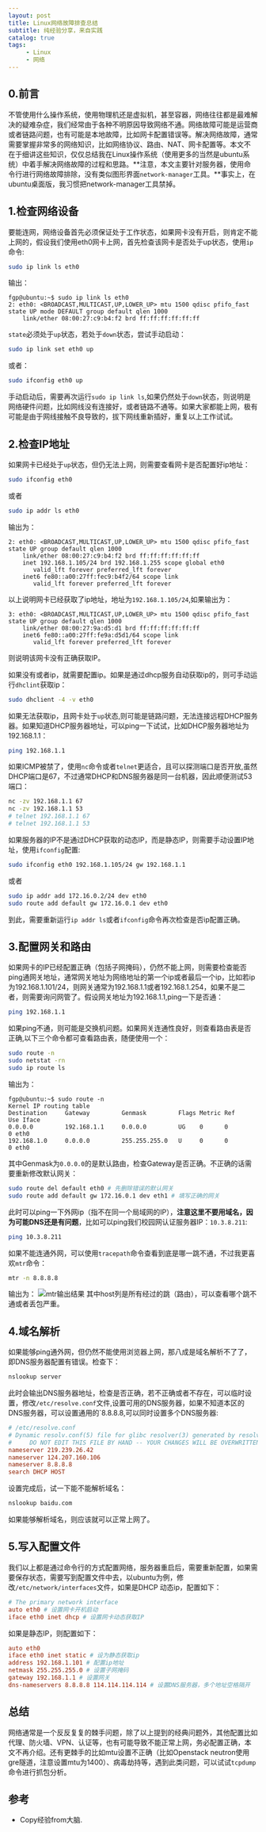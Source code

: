 ```yaml
---
layout: post
title: Linux网络故障排查总结
subtitle: 纯经验分享，来自实践
catalog: true
tags:
     - Linux
     - 网络
---
```


## 0.前言

不管使用什么操作系统，使用物理机还是虚拟机，甚至容器，网络往往都是最难解决的疑难杂症，我们经常由于各种不明原因导致网络不通。网络故障可能是运营商或者链路问题，也有可能是本地故障，比如网卡配置错误等。解决网络故障，通常需要掌握非常多的网络知识，比如网络协议、路由、NAT、网卡配置等。本文不在于细讲这些知识，仅仅总结我在Linux操作系统（使用更多的当然是ubuntu系统）中着手解决网络故障的过程和思路。**注意，本文主要针对服务器，使用命令行进行网络故障排除，没有类似图形界面`network-manager`工具。**事实上，在ubuntu桌面版，我习惯把network-manager工具禁掉。

## 1.检查网络设备
要能连网，网络设备首先必须保证处于工作状态，如果网卡没有开启，则肯定不能上网的，假设我们使用eth0网卡上网，首先检查该网卡是否处于up状态，使用`ip`命令:

```bash
sudo ip link ls eth0
```
输出：

```
fgp@ubuntu:~$ sudo ip link ls eth0
2: eth0: <BROADCAST,MULTICAST,UP,LOWER_UP> mtu 1500 qdisc pfifo_fast state UP mode DEFAULT group default qlen 1000
    link/ether 08:00:27:c9:b4:f2 brd ff:ff:ff:ff:ff:ff
```
`state`必须处于`up`状态，若处于`down`状态，尝试手动启动：

```bash
sudo ip link set eth0 up
```

或者：

```bash
sudo ifconfig eth0 up
```

手动启动后，需要再次运行`sudo ip link ls`,如果仍然处于`down`状态，则说明是网络硬件问题，比如网线没有连接好，或者链路不通等。如果大家都能上网，极有可能是由于网线接触不良导致的，拔下网线重新插好，重复以上工作试试。

## 2.检查IP地址

如果网卡已经处于`up`状态，但仍无法上网，则需要查看网卡是否配置好ip地址：

```bash
sudo ifconfig eth0
```
或者

```bash
sudo ip addr ls eth0
```

输出为：

```
2: eth0: <BROADCAST,MULTICAST,UP,LOWER_UP> mtu 1500 qdisc pfifo_fast state UP group default qlen 1000
    link/ether 08:00:27:c9:b4:f2 brd ff:ff:ff:ff:ff:ff
    inet 192.168.1.105/24 brd 192.168.1.255 scope global eth0
       valid_lft forever preferred_lft forever
    inet6 fe80::a00:27ff:fec9:b4f2/64 scope link
       valid_lft forever preferred_lft forever
```
以上说明网卡已经获取了ip地址，地址为`192.168.1.105/24`,如果输出为：

```
3: eth0: <BROADCAST,MULTICAST,UP,LOWER_UP> mtu 1500 qdisc pfifo_fast state UP group default qlen 1000
    link/ether 08:00:27:9a:d5:d1 brd ff:ff:ff:ff:ff:ff
    inet6 fe80::a00:27ff:fe9a:d5d1/64 scope link
       valid_lft forever preferred_lft forever
```       
则说明该网卡没有正确获取IP。

如果没有或者ip，就需要配置ip。如果是通过dhcp服务自动获取ip的，则可手动运行`dhclint`获取ip：

```bash
sudo dhclient -4 -v eth0
```
如果无法获取ip，且网卡处于`up`状态,则可能是链路问题，无法连接远程DHCP服务器。如果知道DHCP服务器地址，可以ping一下试试，比如DHCP服务器地址为192.168.1.1：

```bash
ping 192.168.1.1
```

如果ICMP被禁了，使用`nc`命令或者`telnet`更适合，且可以探测端口是否开放,虽然DHCP端口是67，不过通常DHCP和DNS服务器是同一台机器，因此顺便测试53端口：

```bash
nc -zv 192.168.1.1 67
nc -zv 192.168.1.1 53
# telnet 192.168.1.1 67
# telnet 192.168.1.1 53
```

如果服务器的IP不是通过DHCP获取的动态IP，而是静态IP，则需要手动设置IP地址，使用`ifconfig`配置:

```bash
sudo ifconfig eth0 192.168.1.105/24 gw 192.168.1.1
```
或者

```bash
sudo ip addr add 172.16.0.2/24 dev eth0
sudo route add default gw 172.16.0.1 dev eth0
```

到此，需要重新运行`ip addr ls`或者`ifconfig`命令再次检查是否ip配置正确。

## 3.配置网关和路由

如果网卡的IP已经配置正确（包括子网掩码），仍然不能上网，则需要检查能否ping通网关地址，通常网关地址为网络地址的第一个ip或者最后一个ip，比如若ip为192.168.1.101/24，则网关通常为192.168.1.1或者192.168.1.254，如果不是二者，则需要询问网管了。假设网关地址为192.168.1.1,ping一下是否通：

```bash
ping 192.168.1.1
```

如果ping不通，则可能是交换机问题。如果网关连通性良好，则查看路由表是否正确,以下三个命令都可查看路由表，随便使用一个：

```bash
sudo route -n
sudo netstat -rn
sudo ip route ls
```
输出为：

```
fgp@ubuntu:~$ sudo route -n
Kernel IP routing table
Destination     Gateway         Genmask         Flags Metric Ref    Use Iface
0.0.0.0         192.168.1.1     0.0.0.0         UG    0      0        0 eth0
192.168.1.0     0.0.0.0         255.255.255.0   U     0      0        0 eth0
```
其中Genmask为`0.0.0.0`的是默认路由，检查Gateway是否正确。不正确的话需要重新修改默认网关：

```bash
sudo route del default eth0 # 先删除错误的默认网关
sudo route add default gw 172.16.0.1 dev eth1 # 填写正确的网关
```

此时可以ping一下外网ip（指不在同一个局域网的IP），**注意这里不要用域名，因为可能DNS还是有问题**，比如可以ping我们校园网认证服务器IP：`10.3.8.211`:

```bash
ping 10.3.8.211
```

如果不能连通外网，可以使用`tracepath`命令查看到底是哪一跳不通，不过我更喜欢`mtr`命令：

```bash
mtr -n 8.8.8.8
```
输出为：
![mtr输出结果](/img/posts/Linux网络故障排查总结/mtr.png)
其中host列是所有经过的跳（路由），可以查看哪个跳不通或者丢包严重。
## 4.域名解析

如果能够ping通外网，但仍然不能使用浏览器上网，那八成是域名解析不了了，即DNS服务器配置有错误。检查下：

```bash
nslookup server
```
此时会输出DNS服务器地址，检查是否正确，若不正确或者不存在，可以临时设置，修改`/etc/resolve.conf`文件,设置可用的DNS服务器，如果不知道本区的DNS服务器，可以设置通用的`8.8.8.8,可以同时设置多个DNS服务器:

```conf
# /etc/resolve.conf
# Dynamic resolv.conf(5) file for glibc resolver(3) generated by resolvconf(8)
#     DO NOT EDIT THIS FILE BY HAND -- YOUR CHANGES WILL BE OVERWRITTEN
nameserver 219.239.26.42
nameserver 124.207.160.106
nameserver 8.8.8.8
search DHCP HOST
```
设置完成后，试一下能不能解析域名：

```bash
nslookup baidu.com
```

如果能够解析域名，则应该就可以正常上网了。

## 5.写入配置文件

我们以上都是通过命令行的方式配置网络，服务器重启后，需要重新配置，如果需要保存状态，需要写到配置文件中去，以ubuntu为例，修改`/etc/network/interfaces`文件，如果是DHCP 动态ip，配置如下：

```conf
# The primary network interface
auto eth0 # 设置网卡开机启动
iface eth0 inet dhcp # 设置网卡动态获取IP
```

如果是静态IP，则配置如下：

```conf
auto eth0
iface eth0 inet static # 设为静态获取ip
address 192.168.1.101 # 配置ip地址
netmask 255.255.255.0 # 设置子网掩码
gateway 192.168.1.1 # 设置网关
dns-nameservers 8.8.8.8 114.114.114.114 # 设置DNS服务器，多个地址空格隔开
```

## 总结

网络通常是一个反反复复的棘手问题，除了以上提到的经典问题外，其他配置比如代理、防火墙、VPN、认证等，也有可能导致不能正常上网，务必配置正确，本文不再介绍。还有更棘手的比如mtu设置不正确（比如Openstack neutron使用gre隧道，注意设置mtu为1400）、病毒劫持等，遇到此类问题，可以试试`tcpdump`命令进行抓包分析。

## 参考

* Copy经验from大脑.

